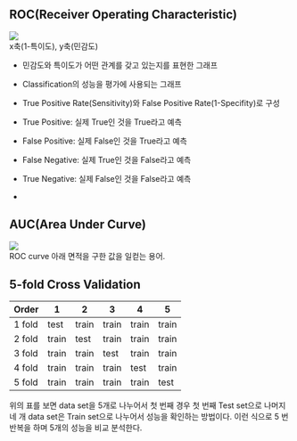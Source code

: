 ## ROC(Receiver Operating Characteristic)

![](https://keep.google.com/u/0/media/v2/1sAEEuaY09h79A3xi4GWXuX3vvPIZP5RBGlwB2zB4JK38c8EXO_GnGvfB8Qlp7Pc/1CTCG0q_dAxAJjaqIAMRnSAcwo5gOPLRXTDcrcvRT2EAJxNZSCFc4fpn3VUUywt8?accept=image/gif,image/jpeg,image/jpg,image/png,image/webp,audio/aac&sz=395)  
x축(1-특이도), y축(민감도)
- 민감도와 특이도가 어떤 관계를 갖고 있는지를 표현한 그래프  
- Classification의 성능을 평가에 사용되는 그래프
- True Positive Rate(Sensitivity)와 False Positive Rate(1-Specifity)로 구성



- True Positive: 실제 True인 것을 True라고 예측
- False Positive: 실제 False인 것을 True라고 예측
- False Negative: 실제 True인 것을 False라고 예측
- True Negative: 실제 False인 것을 False라고 예측
- 


## AUC(Area Under Curve)

![](https://keep.google.com/u/0/media/v2/1HdvQbc3UlJRlqw-vdTAoJuAcVFM6a8VHJ4hrhPjEjb4ipTa3C1U3dn4232BJB4g/1xeYvjXAnc8rr7YlD9HLIdKIXeSLHKCxrKzdvZpRN5XwTQsO8nDf15zBH44wIaw?accept=image/gif,image/jpeg,image/jpg,image/png,image/webp,audio/aac&sz=405)  
ROC curve 아래 면적을 구한 값을 일컫는 용어.

## 5-fold Cross Validation

Order | 1 | 2 | 3 | 4 | 5
----- | ----- | ----- | ----- | ----- | -----
1 fold | test | train | train | train | train
2 fold | train | test | train | train | train
3 fold | train | train | test | train | train
4 fold | train | train | train | test | train
5 fold | train | train | train | train | test

위의 표를 보면 data set을 5개로 나누어서 첫 번째 경우 첫 번째 Test set으로 나머지 네 개 data set은 Train set으로 나누어서 성능을 확인하는 방법이다.
이런 식으로 5 번 반복을 하며 5개의 성능을 비교 분석한다.
<!--stackedit_data:
eyJoaXN0b3J5IjpbLTIwNjc3NzM4OTksLTE0MDA3MDgyNjBdfQ
==
-->